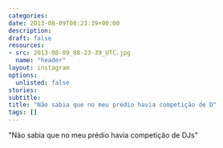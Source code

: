 ```yaml
---
categories:
date: 2013-08-09T08:23:39+00:00
description:
draft: false
resources:
- src: 2013-08-09_08-23-39_UTC.jpg
  name: "header"
layout: instagram
options:
  unlisted: false
stories:
subtitle:
title: "Não sabia que no meu prédio havia competição de D"
tags: []
---
```


"Não sabia que no meu prédio havia competição de DJs"

